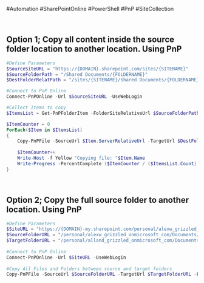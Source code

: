 #Automation #SharePointOnline #PowerShell #PnP #SiteCollection 

<br>

## Option 1; Copy all content inside the source folder location to another location. Using PnP

```powershell
#Define Parameters
$SourceSiteURL = "https://{DOMAIN}.sharepoint.com/sites/{SITENAME}"
$SourceFolderPath = "/Shared Documents/{FOLDERNAME}"
$DestFolderRelatPath = "/sites/{SITENAME}/Shared Documents/{FOLDERNAME}"

#Connect to PnP Online
Connect-PnPOnline -Url $SourceSiteURL -UseWebLogin

#Collect Items to copy
$ItemsList = Get-PnPFolderItem -FolderSiteRelativeUrl $SourceFolderPath

$ItemCounter = 0 
ForEach($Item in $ItemsList)
{
    Copy-PnPFile -SourceUrl $Item.ServerRelativeUrl -TargetUrl $DestFolderRelatPath -Force -OverwriteIfAlreadyExists
            
    $ItemCounter++
    Write-Host -f Yellow "Copying file: "$Item.Name
    Write-Progress -PercentComplete ($ItemCounter / ($ItemsList.Count) * 100) -Activity "Processing Files $ItemCounter of $($ItemsList.Count)" -Status "Getting data from File '$($Item.Name)"
}
```

<br>

## Option 2; Copy the full source folder to another location. Using PnP

```powershell
#Define Parameters
$SiteURL = "https://{DOMAIN}-my.sharepoint.com/personal/alexw_grizzled_onmicrosoft_com/"
$SourceFolderURL = "/personal/alexw_grizzled_onmicrosoft_com/Documents/AA"
$TargetFolderURL = "/personal/alland_grizzled_onmicrosoft_com/Documents/Import"
  
#Connect to PnP Online
Connect-PnPOnline -Url $SiteURL -UseWebLogin
  
#Copy All Files and Folders between source and target folders
Copy-PnPFile -SourceUrl $SourceFolderURL -TargetUrl $TargetFolderURL -Force -OverwriteIfAlreadyExists
```